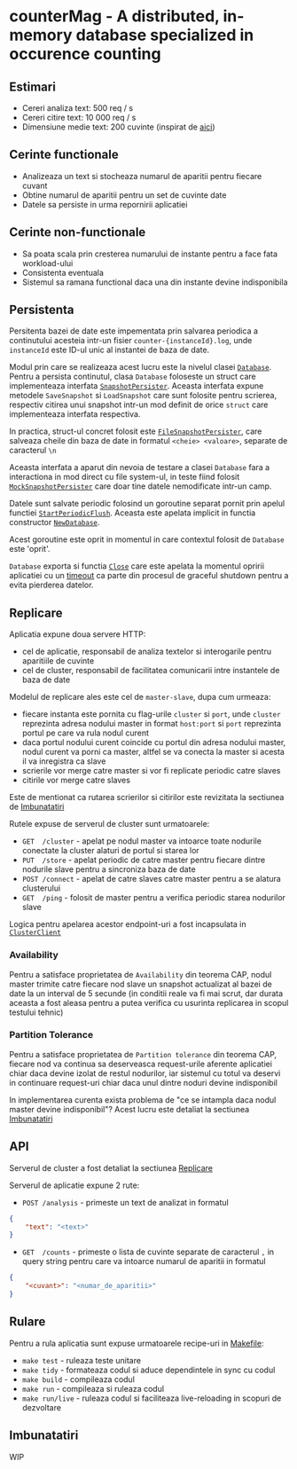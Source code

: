 # counterMag - A distributed, in-memory database specialized in occurence counting

## Estimari

- Cereri analiza text: 500 req / s
- Cereri citire text:  10 000 req / s
- Dimensiune medie text: 200 cuvinte (inspirat de [aici](https://www.emag.ro/telefon-mobil-samsung-galaxy-s24-ultra-dual-sim-12gb-ram-256gb-5g-titanium-black-sm-s928bzkgeue/pd/DP6L7KYBM/))

## Cerinte functionale

- Analizeaza un text si stocheaza numarul de aparitii pentru fiecare cuvant
- Obtine numarul de aparitii pentru un set de cuvinte date
- Datele sa persiste in urma repornirii aplicatiei

## Cerinte non-functionale

- Sa poata scala prin cresterea numarului de instante pentru a face fata workload-ului
- Consistenta eventuala
- Sistemul sa ramana functional daca una din instante devine indisponibila


## Persistenta

Persitenta bazei de date este impementata prin salvarea periodica a continutului acesteia intr-un fisier `counter-{instanceId}.log`, unde `instanceId` este ID-ul unic al instantei de baza de date.

Modul prin care se realizeaza acest lucru este la nivelul clasei [`Database`](/internal/database/database.go#L77). Pentru a persista continutul, clasa `Database` foloseste un struct care implementeaza interfata [`SnapshotPersister`](/internal/database/snapshot.go#L11). Aceasta interfata expune metodele `SaveSnapshot` si `LoadSnapshot` care sunt folosite pentru scrierea, respectiv citirea unui snapshot intr-un mod definit de orice `struct` care implementeaza interfata respectiva.

In practica, struct-ul concret folosit este [`FileSnapshotPersister`](/internal/database/snapshot.go#L16), care salveaza cheile din baza de date in formatul `<cheie> <valoare>`, separate de caracterul `\n`

Aceasta interfata a aparut din nevoia de testare a clasei `Database` fara a interactiona in mod direct cu file system-ul, in teste fiind folosit [`MockSnapshotPersister`](/internal/database/snapshot.go#L71) care doar tine datele nemodificate intr-un camp.

Datele sunt salvate periodic folosind un goroutine separat pornit prin apelul functiei [`StartPeriodicFlush`](/internal/database/database.go#L90). Aceasta este apelata implicit in functia constructor [`NewDatabase`](/internal/database/database.go#L18).

Acest goroutine este oprit in momentul in care contextul folosit de `Database` este 'oprit'.

`Database` exporta si functia [`Close`](/internal/database/database.go#L106) care este apelata la momentul opririi aplicatiei cu un [timeout](/cmd/countermag/main.go#L78) ca parte din procesul de graceful shutdown pentru a evita pierderea datelor.


## Replicare

Aplicatia expune doua servere HTTP:
- cel de aplicatie, responsabil de analiza textelor si interogarile pentru aparitiile de cuvinte
- cel de cluster, responsabil de facilitatea comunicarii intre instantele de baza de date

Modelul de replicare ales este cel de `master-slave`, dupa cum urmeaza:
- fiecare instanta este pornita cu flag-urile `cluster` si `port`, unde `cluster` reprezinta adresa nodului master in format `host:port` si `port` reprezinta portul pe care va rula nodul curent
- daca portul nodului curent coincide cu portul din adresa nodului master, nodul curent va porni ca master, altfel se va conecta la master si acesta il va inregistra ca slave
- scrierile vor merge catre master si vor fi replicate periodic catre slaves
- citirile vor merge catre slaves

Este de mentionat ca rutarea scrierilor si citirilor este revizitata la sectiunea de [Imbunatatiri](#imbunatatiri)

Rutele expuse de serverul de cluster sunt urmatoarele:
- `GET  /cluster` - apelat pe nodul master va intoarce toate nodurile conectate la cluster alaturi de portul si starea lor
- `PUT  /store` - apelat periodic de catre master pentru fiecare dintre nodurile slave pentru a sincroniza baza de date
- `POST /connect` - apelat de catre slaves catre master pentru a se alatura clusterului
- `GET  /ping` - folosit de master pentru a verifica periodic starea nodurilor slave

Logica pentru apelarea acestor endpoint-uri a fost incapsulata in [`ClusterClient`](/internal/cluster/client.go#L11)


### Availability

Pentru a satisface proprietatea de `Availability` din teorema CAP, nodul master trimite catre fiecare nod slave un snapshot actualizat al bazei de date la un interval de 5 secunde (in conditii reale va fi mai scrut, dar durata aceasta a fost aleasa pentru a putea verifica cu usurinta replicarea in scopul testului tehnic)

### Partition Tolerance

Pentru a satisface proprietatea de `Partition tolerance` din teorema CAP, fiecare nod va continua sa deserveasca request-urile aferente aplicatiei chiar daca devine izolat de restul nodurilor, iar sistemul cu totul va deservi in continuare request-uri chiar daca unul dintre noduri devine indisponibil

In implementarea curenta exista problema de "ce se intampla daca nodul master devine indisponibil"? Acest lucru este detaliat la sectiunea [Imbunatatiri](#imbunatatiri)

## API

Serverul de cluster a fost detaliat la sectiunea [Replicare](#replicare)

Serverul de aplicatie expune 2 rute:
- `POST /analysis` - primeste un text de analizat in formatul 
```json
{
    "text": "<text>"
} 
```
- `GET  /counts` - primeste o lista de cuvinte separate de caracterul `,` in query string pentru care va intoarce numarul de aparitii in formatul 
```json
{
    "<cuvant>": "<numar_de_aparitii>"
}
```

## Rulare

Pentru a rula aplicatia sunt expuse urmatoarele recipe-uri in [Makefile](/Makefile):
- `make test` - ruleaza teste unitare
- `make tidy` - formateaza codul si aduce dependintele in sync cu codul
- `make build` - compileaza codul
- `make run` - compileaza si ruleaza codul
- `make run/live` - ruleaza codul si faciliteaza live-reloading in scopuri de dezvoltare

## Imbunatatiri

WIP